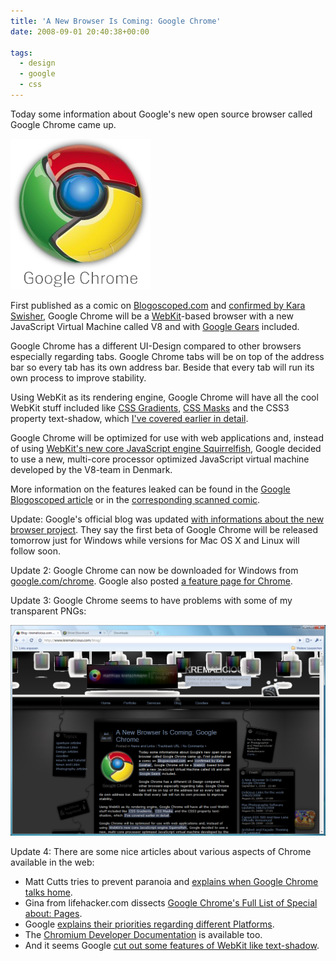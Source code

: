 ```yaml
---
title: 'A New Browser Is Coming: Google Chrome'
date: 2008-09-01 20:40:38+00:00

tags:
  - design
  - google
  - css
---
```


Today some information about Google's new open source browser called Google Chrome came up.

![Google Chrome icon](./googlechrome.png)

First published as a comic on [Blogoscoped.com](http://blogoscoped.com/google-chrome/) and [confirmed by Kara Swisher](http://kara.allthingsd.com/20080901/google-ignites-a-new-browser-war-with-microsoft-by-unveiling-one-of-its-own/), Google Chrome will be a [WebKit](http://webkit.org/)-based browser with a new JavaScript Virtual Machine called V8 and with [Google Gears](http://gears.google.com/) included.

Google Chrome has a different UI-Design compared to other browsers especially regarding tabs. Google Chrome tabs will be on top of the address bar so every tab has its own address bar. Beside that every tab will run its own process to improve stability.

Using WebKit as its rendering engine, Google Chrome will have all the cool WebKit stuff included like [CSS Gradients](/webkit-team-introduced-css-based-gradients/), [CSS Masks](/more-awesomeness-from-the-webkit-team-css-masks/) and the CSS3 property text-shadow, which [I've covered earlier in detail](/make-cool-and-clever-text-effects-with-css-text-shadow/).

Google Chrome will be optimized for use with web applications and, instead of using [WebKit's new core JavaScript engine Squirrelfish](http://webkit.org/blog/189/announcing-squirrelfish/), Google decided to use a new, multi-core processor optimized JavaScript virtual machine developed by the V8-team in Denmark.

More information on the features leaked can be found in the [Google Blogoscoped article](http://blogoscoped.com/archive/2008-09-01-n47.html) or in the [corresponding scanned comic](http://blogoscoped.com/google-chrome/).

Update: Google's official blog was updated [with informations about the new browser project](http://googleblog.blogspot.com/2008/09/fresh-take-on-browser.html). They say the first beta of Google Chrome will be released tomorrow just for Windows while versions for Mac OS X and Linux will follow soon.

Update 2: Google Chrome can now be downloaded for Windows from [google.com/chrome](http://www.google.com/chrome). Google also posted [a feature page for Chrome](http://www.google.com/chrome/intl/en/features.html).

Update 3: Google Chrome seems to have problems with some of my transparent PNGs:

![Chrome UI](./chrome-ui.png)

Update 4: There are some nice articles about various aspects of Chrome available in the web:

- Matt Cutts tries to prevent paranoia and [explains when Google Chrome talks home](http://www.mattcutts.com/blog/google-chrome-communication/).
- Gina from lifehacker.com dissects [Google Chrome's Full List of Special about: Pages](http://lifehacker.com/5045164/).
- Google [explains their priorities regarding different Platforms](http://googlemac.blogspot.com/2008/09/platforms-and-priorities.html).
- The [Chromium Developer Documentation](http://dev.chromium.org/Home) is available too.
- And it seems Google [cut out some features of WebKit like text-shadow](http://www.flickr.com/photos/kurafire/2822606444/).
